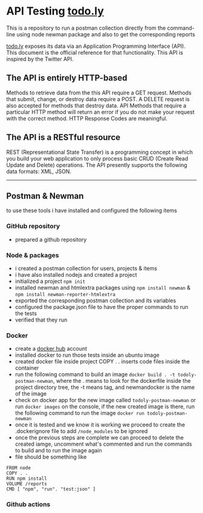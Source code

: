 # API Testing [todo.ly](http://todo.ly)

This is a repository to run a postman collection directly from the command-line using node newman package and also to get the corresponding reports

[todo.ly](http://todo.ly) exposes its data via an Application Programming Interface (API). This document is the official reference for that functionality. This API is inspired by the Twitter API.

## The API is entirely HTTP-based
Methods to retrieve data from the this API require a GET request. Methods that submit, change, or destroy data require a POST. A DELETE request is also accepted for methods that destroy data. API Methods that require a particular HTTP method will return an error if you do not make your request with the correct method. HTTP Response Codes are meaningful.

## The API is a RESTful resource
REST (Representational State Transfer) is a programming concept in which you build your web application to only process basic CRUD (Create Read Update and Delete) operations. The API presently supports the following data formats: XML, JSON.

----

## Postman & Newman 
to use these tools i have installed and configured the following items

### GitHub repository
- prepared a github repository

### Node & packages
- i created a postman collection for users, projects & items
- i have also installed nodejs and created a project 
- initialized a project `npm init`
- installed newman and htmlextra packages using `npm install newman` & `npm install newman-reporter-htmlextra`
- exported the corresponding postman collection and its variables
- configured the package.json file to have the proper commands to run the tests
- verified that they run

### Docker
- create a [docker hub](https://hub.docker.com) account
- installed docker to run those tests inside an ubuntu image
- created docker file inside project
COPY . . inserts code files inside the container
- run the following command to build an image `docker build . -t todoly-postman-newman`, where the . means to look for the dockerfile inside the project directory tree, the -t means tag, and newmandocker is the name of the image
- check on docker app for the new image called `todoly-postman-newman` or run `docker images` on the console, if the new created image is there, run the following command to run the image `docker run todoly-postman-newman`
- once it is tested and we know it is working we proceed to create the .dockerignore file to add `/node_modules` to be ignored
- once the previous steps are complete we can proceed to delete the created iamge, uncomment what's commented and run the commands to build and to run the image again
- file should be something like 

```
FROM node
COPY . .
RUN npm install
VOLUME /reports
CMD [ "npm", "run". "test:json" ]
```

### Github actions

